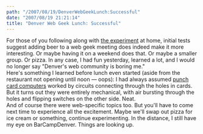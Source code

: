 ```yaml
---
path: "/2007/08/19/DenverWebGeekLunch:Successful" 
date: "2007/08/19 21:21:14" 
title: "Denver Web Geek Lunch: Successful" 
---
```

For those of you following along with <a href="http://typewriting.org/2007/08/16/Denver_Web_Geek_Lunch/#content">the experiment</a> at home, initial tests suggest adding beer to a web geek meeting does indeed make it more interesting. Or maybe having it on a weekend does that. Or maybe a smaller group. Or pizza. In any case, I had fun yesterday, learned a lot, and I would no longer say "Denver's web community is boring me."<br>Here's something I learned before lunch even started (aside from the restaurant not opening until noon &#8212; oops): I had always assumed <a href="http://en.wikipedia.org/wiki/Punch_card">punch card computers</a> worked by circuits connecting through the holes in cards. But it turns out they were  entirely mechanical, with air bursting through the holes and flipping switches on the other side. Neat.<br>And of course there were web-specific topics too. But you'll have to come next time to experience all the excitement. Maybe we'll swap out pizza for ice cream or something, continue experimenting. In the distance, I still have my eye on BarCampDenver. Things are looking up.